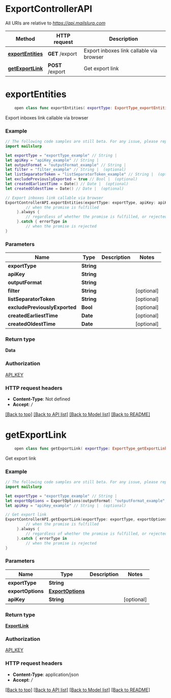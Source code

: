 # ExportControllerAPI

All URIs are relative to *https://api.mailslurp.com*

Method | HTTP request | Description
------------- | ------------- | -------------
[**exportEntities**](ExportControllerAPI#exportentities) | **GET** /export | Export inboxes link callable via browser
[**getExportLink**](ExportControllerAPI#getexportlink) | **POST** /export | Get export link


# **exportEntities**
```swift
    open class func exportEntities( exportType: ExportType_exportEntities,  apiKey: String,  outputFormat: OutputFormat_exportEntities,  filter: String? = nil,  listSeparatorToken: String? = nil,  excludePreviouslyExported: Bool? = nil,  createdEarliestTime: Date? = nil,  createdOldestTime: Date? = nil) -> Promise<Data>
```

Export inboxes link callable via browser

### Example
```swift
// The following code samples are still beta. For any issue, please report via http://github.com/OpenAPITools/openapi-generator/issues/new
import mailslurp

let exportType = "exportType_example" // String | 
let apiKey = "apiKey_example" // String | 
let outputFormat = "outputFormat_example" // String | 
let filter = "filter_example" // String |  (optional)
let listSeparatorToken = "listSeparatorToken_example" // String |  (optional)
let excludePreviouslyExported = true // Bool |  (optional)
let createdEarliestTime = Date() // Date |  (optional)
let createdOldestTime = Date() // Date |  (optional)

// Export inboxes link callable via browser
ExportControllerAPI.exportEntities(exportType: exportType, apiKey: apiKey, outputFormat: outputFormat, filter: filter, listSeparatorToken: listSeparatorToken, excludePreviouslyExported: excludePreviouslyExported, createdEarliestTime: createdEarliestTime, createdOldestTime: createdOldestTime).then {
         // when the promise is fulfilled
     }.always {
         // regardless of whether the promise is fulfilled, or rejected
     }.catch { errorType in
         // when the promise is rejected
}
```

### Parameters

Name | Type | Description  | Notes
------------- | ------------- | ------------- | -------------
 **exportType** | **String** |  | 
 **apiKey** | **String** |  | 
 **outputFormat** | **String** |  | 
 **filter** | **String** |  | [optional] 
 **listSeparatorToken** | **String** |  | [optional] 
 **excludePreviouslyExported** | **Bool** |  | [optional] 
 **createdEarliestTime** | **Date** |  | [optional] 
 **createdOldestTime** | **Date** |  | [optional] 

### Return type

**Data**

### Authorization

[API_KEY](../README#API_KEY)

### HTTP request headers

 - **Content-Type**: Not defined
 - **Accept**: */*

[[Back to top]](#) [[Back to API list]](../README#documentation-for-api-endpoints) [[Back to Model list]](../README#documentation-for-models) [[Back to README]](../README)

# **getExportLink**
```swift
    open class func getExportLink( exportType: ExportType_getExportLink,  exportOptions: ExportOptions,  apiKey: String? = nil) -> Promise<ExportLink>
```

Get export link

### Example
```swift
// The following code samples are still beta. For any issue, please report via http://github.com/OpenAPITools/openapi-generator/issues/new
import mailslurp

let exportType = "exportType_example" // String | 
let exportOptions = ExportOptions(outputFormat: "outputFormat_example", excludePreviouslyExported: false, createdEarliestTime: Date(), createdOldestTime: Date(), filter: "filter_example", listSeparatorToken: "listSeparatorToken_example") // ExportOptions | 
let apiKey = "apiKey_example" // String |  (optional)

// Get export link
ExportControllerAPI.getExportLink(exportType: exportType, exportOptions: exportOptions, apiKey: apiKey).then {
         // when the promise is fulfilled
     }.always {
         // regardless of whether the promise is fulfilled, or rejected
     }.catch { errorType in
         // when the promise is rejected
}
```

### Parameters

Name | Type | Description  | Notes
------------- | ------------- | ------------- | -------------
 **exportType** | **String** |  | 
 **exportOptions** | [**ExportOptions**](ExportOptions) |  | 
 **apiKey** | **String** |  | [optional] 

### Return type

[**ExportLink**](ExportLink)

### Authorization

[API_KEY](../README#API_KEY)

### HTTP request headers

 - **Content-Type**: application/json
 - **Accept**: */*

[[Back to top]](#) [[Back to API list]](../README#documentation-for-api-endpoints) [[Back to Model list]](../README#documentation-for-models) [[Back to README]](../README)

